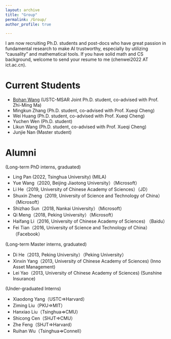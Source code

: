 ```yaml
---
layout: archive
title: "Group"
permalink: /Group/
author_profile: true

---
```

I am now recruiting Ph.D. students and post-docs who have great passion in fundamental research to make AI trustworthy, especially by utilizing “causality” and mathematical tools. If you have solid math and CS background, welcome to send your resume to me (chenwei2022 AT ict.ac.cn).


Current Students
======
* [Bohan Wang](https://bhwangfy.github.io) (USTC-MSAR Joint Ph.D. student, co-advised with Prof. Zhi-Ming Ma)
* Mingkun Zhang (Ph.D. student, co-advised with Prof. Xueqi Cheng)
* Wei Huang (Ph.D. student, co-advised with Prof. Xueqi Cheng)
* Yuchen Wen (Ph.D. student)
* Likun Wang (Ph.D. student, co-advised with Prof. Xueqi Cheng)
* Junjie Nan (Master student)



Alumni
======
(Long-term PhD interns, graduated)
* Ling Pan (2022, Tsinghua University) (MILA)
* Yue Wang（2020, Beijing Jiaotong University）（Microsoft）
* Li He（2019, University of Chinese Academy of Sciences）（JD）
* Shuxin Zheng（2019, University of Science and Technology of China）（Microsoft）
* Shizhao Sun（2018, Nankai University）（Microsoft）
* Qi Meng（2018, Peking University）（Microsoft）
* Haifang Li（2016, University of Chinese Academy of Sciences) （Baidu）
* Fei Tian（2016, University of Science and Technology of China）（Facebook）

(Long-term Master interns, graduated)
* Di He（2013, Peking University）（Peking University）
* Xinxin Yang（2013, University of Chinese Academy of Sciences) (Inno Asset Management) 
* Lei Yao（2013, University of Chinese Academy of Sciences) (Sunshine Insurance)

(Under-graduated Interns)
* Xiaodong Yang（USTC=>Harvard）
* Ziming Liu（PKU=>MIT）
* Hanxiao Liu（Tsinghua=>CMU）
* Shicong Cen（SHJT=>CMU）
* Zhe Feng（SHJT=>Harvard）
* Ruihan Wu（Tsinghua=>Connell）
